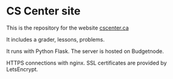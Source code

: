 # CS Center site
This is the repository for the website [cscenter.ca](https://cscenter.ca)

It includes a grader, lessons, problems. 

It runs with Python Flask. The server is hosted on Budgetnode. 

HTTPS connections with nginx. SSL certificates are provided by LetsEncrypt.
